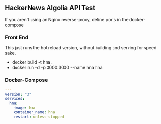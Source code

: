 ## HackerNews Algolia API Test
If you aren't using an Nginx reverse-proxy, define ports in the docker-compose

### Front End
This just runs the hot reload version, without building and serving for speed sake.

- docker build -t hna .
- docker run -d -p 3000:3000 --name hna hna

### Docker-Compose
```yaml
---
version: "3"
services: 
  hna:
    image: hna
    container_name: hna
    restart: unless-stopped